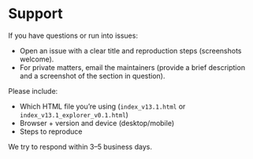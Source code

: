 # Support

If you have questions or run into issues:

- Open an issue with a clear title and reproduction steps (screenshots welcome).
- For private matters, email the maintainers (provide a brief description and a screenshot of the section in question).

Please include:
- Which HTML file you’re using (`index_v13.1.html` or `index_v13.1_explorer_v0.1.html`)
- Browser + version and device (desktop/mobile)
- Steps to reproduce

We try to respond within 3–5 business days.
